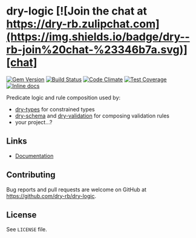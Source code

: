 [gem]: https://rubygems.org/gems/dry-logic
[ci]: https://github.com/dry-rb/dry-logic/actions?query=workflow%3Aci
[codeclimate]: https://codeclimate.com/github/dry-rb/dry-logic
[chat]: https://dry-rb.zulipchat.com
[inchpages]: http://inch-ci.org/github/dry-rb/dry-logic

# dry-logic [![Join the chat at https://dry-rb.zulipchat.com](https://img.shields.io/badge/dry--rb-join%20chat-%23346b7a.svg)][chat]

[![Gem Version](https://badge.fury.io/rb/dry-logic.svg)][gem]
[![Build Status](https://github.com/dry-rb/dry-logic/workflows/ci/badge.svg)][ci]
[![Code Climate](https://codeclimate.com/github/dry-rb/dry-logic/badges/gpa.svg)][codeclimate]
[![Test Coverage](https://codeclimate.com/github/dry-rb/dry-logic/badges/coverage.svg)][codeclimate]
[![Inline docs](http://inch-ci.org/github/dry-rb/dry-logic.svg?branch=master)][inchpages]

Predicate logic and rule composition used by:

- [dry-types](https://github.com/dry-rb/dry-types) for constrained types
- [dry-schema](https://github.com/dry-rb/dry-schema) and [dry-validation](https://github.com/dry-rb/dry-validation) for composing validation rules
- your project...?

## Links

- [Documentation](http://dry-rb.org/gems/dry-logic)

## Contributing

Bug reports and pull requests are welcome on GitHub at https://github.com/dry-rb/dry-logic.

## License

See `LICENSE` file.

